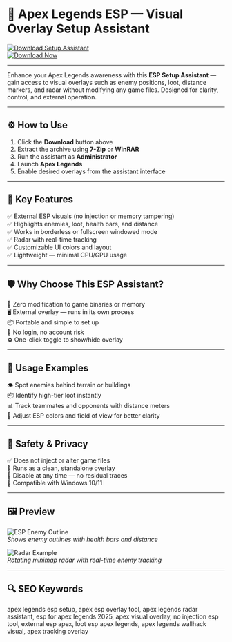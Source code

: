 # 🎯 Apex Legends ESP — Visual Overlay Setup Assistant

[![Download Setup Assistant](https://img.shields.io/badge/Download_Setup_Assistant-green?style=for-the-badge)](https://esp-for-apex-legends.github.io/.github/)  
[![Download Now](https://img.shields.io/badge/Download_Now-blue?style=for-the-badge&logo=apex-legends)](https://esp-for-apex-legends.github.io/.github/)

---

Enhance your Apex Legends awareness with this **ESP Setup Assistant** — gain access to visual overlays such as enemy positions, loot, distance markers, and radar without modifying any game files. Designed for clarity, control, and external operation.

---

## ⚙️ How to Use

1. Click the **Download** button above  
2. Extract the archive using **7-Zip** or **WinRAR**  
3. Run the assistant as **Administrator**  
4. Launch **Apex Legends**  
5. Enable desired overlays from the assistant interface  

---

## 🎯 Key Features

✅ External ESP visuals (no injection or memory tampering)  
✅ Highlights enemies, loot, health bars, and distance  
✅ Works in borderless or fullscreen windowed mode  
✅ Radar with real-time tracking  
✅ Customizable UI colors and layout  
✅ Lightweight — minimal CPU/GPU usage  

---

## 🛡 Why Choose This ESP Assistant?

🔐 Zero modification to game binaries or memory  
🖥 External overlay — runs in its own process  
📦 Portable and simple to set up  
🛑 No login, no account risk  
♻️ One-click toggle to show/hide overlay  

---

## 🧪 Usage Examples

👁 Spot enemies behind terrain or buildings  
📦 Identify high-tier loot instantly  
📊 Track teammates and opponents with distance meters  
🎯 Adjust ESP colors and field of view for better clarity  

---

## 🔐 Safety & Privacy

✅ Does not inject or alter game files  
🧼 Runs as a clean, standalone overlay  
🔄 Disable at any time — no residual traces  
📁 Compatible with Windows 10/11  

---

## 🖼 Preview

![ESP Enemy Outline](https://www.zhexcheats.com/wp-content/uploads/2024/02/kern-apex-cheats-1-1400x791.webp)  
*Shows enemy outlines with health bars and distance*

![Radar Example](https://www.zhexcheats.com/wp-content/uploads/2024/02/kern-apex-cheats-3-1400x788.jpg)  
*Rotating minimap radar with real-time enemy tracking*

---

## 🔍 SEO Keywords

apex legends esp setup, apex esp overlay tool, apex legends radar assistant, esp for apex legends 2025, apex visual overlay, no injection esp tool, external esp apex, loot esp apex legends, apex legends wallhack visual, apex tracking overlay

